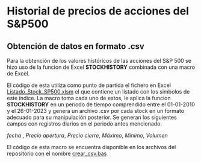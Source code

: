 # Historial de precios de acciones del S&P500

## Obtención de datos en formato .csv

Para la obtención de los valores históricos de las acciones del S&P 500 se hizo uso de la funcion de Excel **STOCKHISTORY** combinada con una macro de Excel. 

El código de esta utiliza como punto de partida el fichero en Excel [Listado_Stock_SP500.xlsm](https://github.com/DanielDataAnalyst/Data-Analyst-Portfolio/tree/main/Stocks%20S%26P500) el que contiene un listado con los simbolos de este índice. La macro toma cada uno de estos, le aplica la funcion **STOCKHISTORY** en un período de tiempo comprendido entre el 01-01-2010 y el 26-01-2023 y genera un archivo .csv por cada stock en un formato adecuado para su manipulación posterior.
Se generan los siguientes campos con registros diarios en el periodo antes mencionado: 

*fecha* , *Precio apertura*, *Precio cierre*, *Máximo*, *Mínimo*, *Volumen*

El código de esta macro se encuentra disponible en los archivos del repositorio con el nombre [crear_csv.bas](https://github.com/DanielDataAnalyst/Data-Analyst-Portfolio/blob/main/Stocks%20S%26P500/crear_csv.bas)


## 

